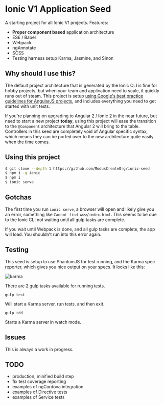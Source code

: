 Ionic V1 Application Seed
=====================

A starting project for all Ionic V1 projects. Features:

- **Proper component based** application architecture
- ES6 / Babel
- Webpack
- ngAnnotate
- SCSS
- Testing harness setup Karma, Jasmine, and Sinon

## Why should I use this?

The default project architecture that is generated by the Ionic CLI is fine for hobby projects, but when your team and application need to scale, it quickly runs out of steam. This project is setup [using Google's best practice guidelines for AngularJS projects](http://angularjs.blogspot.com/2014/02/an-angularjs-style-guide-and-best.html), and includes everything you need to get started with unit tests. 

If you're planning on upgrading to Angular 2 / Ionic 2 in the near future, but need to start a new project **today**, using this project will ease the transition to the `@Component` architecture that Angular 2 will bring to the table. Controllers in this seed are completely void of Angular specific syntax, which means they can be ported over to the new architecture quite easily when the time comes. 

## Using this project

```bash
$ git clone --depth 1 https://github.com/ModusCreateOrg/ionic-seed
$ npm i -g ionic
$ npm i
$ ionic serve
```

## Gotchas
The first time you run `ionic serve`, a browser will open and likely give you
an error, something like `Cannot find www/index.html`. This seems to be due
to the Ionic CLI not waiting until all gulp tasks are complete.

If you wait until Webpack is done, and all gulp tasks are complete, the app
will load. You shouldn't run into this error again.

## Testing
This seed is setup to use PhantomJS for test running, and the Karma spec reporter, which gives you nice output on your specs. It looks like this:

![karma](https://dl.dropboxusercontent.com/spa/pkr1d5uhq1t8wz1/55ueskxt.png)

There are 2 gulp tasks available for running tests.

`gulp test`

Will start a Karma server, run tests, and then exit.

`gulp tdd` 

Starts a Karma server in watch mode.


## Issues
This is always a work in progress.

## TODO
- production, minified build step
- fix test coverage reporting
- examples of ngCordova integration
- examples of Directive tests
- examples of Service tests
